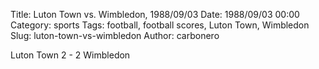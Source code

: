 Title: Luton Town vs. Wimbledon, 1988/09/03
Date: 1988/09/03 00:00
Category: sports
Tags: football, football scores, Luton Town, Wimbledon
Slug: luton-town-vs-wimbledon
Author: carbonero


Luton Town 2 - 2 Wimbledon
